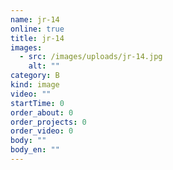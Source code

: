 ```yaml
---
name: jr-14
online: true
title: jr-14
images:
  - src: /images/uploads/jr-14.jpg
    alt: ""
category: B
kind: image
video: ""
startTime: 0
order_about: 0
order_projects: 0
order_video: 0
body: ""
body_en: ""
---
```

